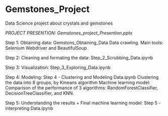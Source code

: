 # Gemstones_Project

Data Science project about crystals and gemstones

*PROJECT PRESENTION: Gemstones_project_Presention.pptx*

Step 1: Obtaining data: Gemstons_Obtaining_Data
Data crawling. Main tools: Selenium Webdriver and BeautifulSoup

Step 2: Cleaning and formating the data: Step_2_Scrubbing_Data.ipynb

Step 3: Visualization: Step_3_Exploring_Data.ipynb

Step 4: Modeling: Step 4 - Clustering and Modeling Data.ipynb
Clustering the data into 8 groups, by Kmeans algorithm
Machine learning model: Comparison of the performance of 3 algorithms: RandomForestClassifier, DecisionTreeClassifier, and KNN.

Step 5: Understanding the results + Final machine learning model: Step 5 - interpreting Data.ipynb

